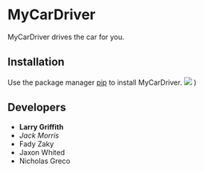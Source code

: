 # **MyCarDriver**
MyCarDriver drives the car for you.
## **Installation**
Use the package manager [pip](https://pypi.org/project/pip/) to install MyCarDriver.
![](https://github.com/0ddAuto00/markdown-test/assets/112899312/1e072d32-7c7d-41fd-ad5c-72616733773e)
)
## **Developers**
- **Larry Griffith**
- *Jack Morris*
- Fady Zaky
- Jaxon Whited
- Nicholas Greco
